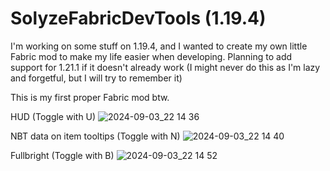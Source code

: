 # SolyzeFabricDevTools (1.19.4)

I'm working on some stuff on 1.19.4, and I wanted to create my own little Fabric mod to make my life easier when developing.
Planning to add support for 1.21.1 if it doesn't already work (I might never do this as I'm lazy and forgetful, but I will try to remember it)

This is my first proper Fabric mod btw.

HUD (Toggle with U)
![2024-09-03_22 14 36](https://github.com/user-attachments/assets/5676e244-1a3d-4387-bf3b-2ddf707bb3ff)

NBT data on item tooltips (Toggle with N)
![2024-09-03_22 14 40](https://github.com/user-attachments/assets/0a5f2cf6-2747-4cf4-aa86-0335d20978f2)

Fullbright (Toggle with B)
![2024-09-03_22 14 52](https://github.com/user-attachments/assets/48e1aa30-c186-45c7-9d8d-29a35812a6a6)
